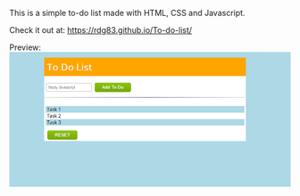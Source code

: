 This is a simple to-do list made with HTML, CSS and Javascript.

Check it out at: https://rdg83.github.io/To-do-list/

Preview:
![Alt text](/screenshot.png?raw=true "Title")
